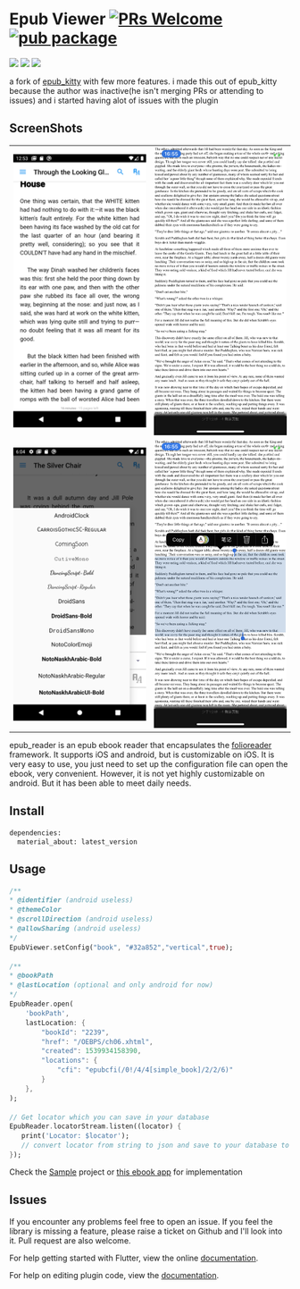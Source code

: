 # Epub Viewer [![PRs Welcome](https://img.shields.io/badge/PRs-welcome-brightgreen.svg?style=flat-square)](http://makeapullrequest.com) [![pub package](https://img.shields.io/pub/v/epub_viewer.svg)](https://pub.dartlang.org/packages/epub_viewer)

![](https://img.shields.io/badge/build-passing-brightgreen)
![](https://img.shields.io/badge/version-0.0.1-orange)
![](https://img.shields.io/badge/platform-flutter-lightgrey)


a fork of [epub_kitty](https://github.com/451518849/epub_kitty) with few more features.
i made this out of epub_kitty because the author was inactive(he isn't merging PRs or attending to issues) and i started having alot of issues with the plugin

## ScreenShots
<table>
  <tr>
    <td align="center">
      <img src="screenshots/1.png" width="250px">
    </td>
    <td align="center">
      <img src="screenshots/2.png" width="250px">
    </td>
  </tr>
  <tr>
    <td align="center">
       <img src="screenshots/3.png" width="250px">
    </td>
    <td align="center">
       <img src="screenshots/4.png" width="250px">
    </td>
  </tr>
</table>


epub_reader is an epub ebook reader that encapsulates the [folioreader](https://folioreader.github.io/FolioReaderKit/) framework.
  It supports iOS and android, but is customizable on iOS. 
  It is very easy to use, you just need to set up the configuration file can open the ebook, very convenient.
  However, it is not yet highly customizable on android.
  But it has been able to meet daily needs.

## Install
```
dependencies:
  material_about: latest_version
```

## Usage
```dart
/**
* @identifier (android useless)
* @themeColor
* @scrollDirection (android useless)
* @allowSharing (android useless)
*/
EpubViewer.setConfig("book", "#32a852","vertical",true);

/**
* @bookPath
* @lastLocation (optional and only android for now)
*/
EpubReader.open(
    'bookPath',
	lastLocation: {
        "bookId": "2239",
        "href": "/OEBPS/ch06.xhtml",
        "created": 1539934158390,
        "locations": {
            "cfi": "epubcfi(/0!/4/4[simple_book]/2/2/6)"
        }
    },
);

// Get locator which you can save in your database
EpubReader.locatorStream.listen((locator) {
   print('Locator: $locator');
   // convert locator from string to json and save to your database to be retrieved later
});
```

Check the [Sample](https://github.com/JideGuru/epub_viewer/tree/master/example) project or [this ebook app](https://github.com/JideGuru/FlutterEbookApp) for implementation
## Issues

If you encounter any problems feel free to open an issue. If you feel the library is
missing a feature, please raise a ticket on Github and I'll look into it.
Pull request are also welcome.

For help getting started with Flutter, view the online
[documentation](https://flutter.io/).

For help on editing plugin code, view the [documentation](https://flutter.io/platform-plugins/#edit-code).
	
